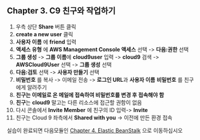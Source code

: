 ## Chapter 3. C9 친구와 작업하기
1. 우측 상단 **Share** 버튼 클릭
1. **create a new user** 클릭
1. **사용자 이름** 에 **friend** 입력
1. **액세스 유형** 에 **AWS Management Console 액세스** 선택 -> **다음:권한** 선택
1. **그룹 생성** -> **그룹 이름**에 **cloud9user** 입력 -> **cloud9** 검색 -> **AWSCloud9User** 선택 -> **그룹 생성** 선택
1. **다음:검토** 선택 -> **사용자 만들기** 선택
1. **비밀번호** 를 복사 -> 이메일 전송 -> **로그인 URL**과 **사용자 이름** **비밀번호** 를 친구에게 알려주기
1. **친구는 이메일로 온 메일에 접속하여 비밀번호를 변경 후 접속해야 함**
1. **친구**는 **cloud9** 말고는 다른 리소스에 접근할 권함이 없음
1. 다시 콘솔에서 **Invite Member** 에 친구의 ID 입력-> **Invite**
1. 친구는 Cloud 9 좌측에서 **Shared with you** -> 이전에 만든 환경 접속

실습이 완료되면 다음모듈인 [Chapter 4. Elastic BeanStalk](../4_eb/README.md) 으로 이동하십시오
